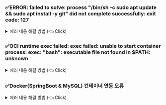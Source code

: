 ### ✅ERROR: failed to solve: process "/bin/sh -c sudo apt update && sudo apt install -y git" did not complete successfully: exit code: 127

<details>
   <summary> 에러 내용 해결 방법 (👈 Click)</summary>
<br />

* git과 ubuntu가 같이 있는 이미지가 없어 커스텀 이미지를 만들던 도중 발생했던 오류

```dockerfile
 => ERROR [2/2] RUN sudo apt update && sudo apt install -y git                                                                                                                                                                  0.1s
------
 > [2/2] RUN sudo apt update && sudo apt install -y git:
0.102 /bin/sh: sudo: command not found
------
Dockerfile:3
--------------------
   1 |     FROM ubuntu
   2 |     
   3 | >>> RUN sudo apt update && sudo apt install -y git
   4 |     
   5 |     ENTRYPOINT ["/bin/bash", "-c", "sleep 500"]
--------------------
ERROR: failed to solve: process "/bin/sh -c sudo apt update && sudo apt install -y git" did not complete successfully: exit code: 127
```

* 기본 shell이나 sudo 명령어가 없는 경우 `sudo` 명령어를 인식하지 못한다는 것이다.
* 아래와 같이 수정하여 작성했다.

```dockerfile
FROM ubuntu

RUN apt update && apt install -y git

ENTRYPOINT ["/bin/bash", "-c", "sleep 500"]
```

-----------------------
</details>

### ✅OCI runtime exec failed: exec failed: unable to start container process: exec: "bash": executable file not found in $PATH: unknown

<details>
   <summary> 에러 내용 해결 방법 (👈 Click)</summary>
<br />

* 백엔드와 프론트엔드 프로젝트를 Docker로 배포하는 과정이 어떤지 실습해보는 과정 중에서 프론트엔드 프로젝트를 Docker 컨테이너로 실행시키기 위해 아래와 같이 입력했는데 제목과 같은 오류가 발생했다.

```dockerfile
docker exec -it [컨테이너 ID] bash
```

* Next.js 도커 컨테이너에서 bash가 실행되지 않는 이유는 기본 이미지가 alpine 리눅스가 slim 버전을 사용하기 때문이다.
* 따라서 커스텀으로 직접 bash를 설치할 수 있도록 `RUN` 명령어를 추가하여 거기서 추가 작업을 처리할 수 있도록 하거나 아니면 `sh`로 접속하면 된다.

```dockerfile
docker exec -it [컨테이너 ID] sh
```

-----------------------
</details>

### ✅Docker(SpringBoot & MySQL) 컨테이너 연동 오류

<details>
   <summary> 에러 내용 해결 방법 (👈 Click)</summary>
<br />

[img.png](docker/img.png)

* 각각의 컨테이너는 자신만의 네트워크망과 IP 주소를 가진다.
* 호스트 컴퓨터의 입장에서 localhost는 호스트 컴퓨터 자체를 가리키고 Spring 컨테이너의 입장에서 localhost는 Spring 자체를 가리킨다.

```yaml
spring:
  datasource:
    url: jdbc:mysql://localhost:3306/mydb
    username: root
    password: pwd1234
    driver-class-name: com.mysql.cj.jdbc.Driver
```

* Spring 애플리케이션에서 필요한 `application.yml` 파일이다.
* `url` 속성을 보면 `localhost`가 보이는데 이는 Docker 컨테이너 입장으로 접근해보면 Spring 컨테이너 자체를 가리키는 것이고 Spring 컨테이너 내부에 MySQL이 존재하는 것으로 생각할 수 있다.
* 따라서, 여기서 `url`을 수정해 `localhost` 대신에 docker-compose에 작성한 이름을 입력해주면 된다.

```yaml
spring:
  datasource:
    url: jdbc:mysql://[Docker Compose에 작성한 서비스명]:3306/mydb
    username: root
    password: pwd1234
    driver-class-name: com.mysql.cj.jdbc.Driver
```

-----------------------
</details>